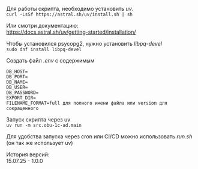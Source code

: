 Для работы скрипта, необходимо установить *uv*.  
`curl -LsSf https://astral.sh/uv/install.sh | sh`  
  
Или смотри документацию:  
https://docs.astral.sh/uv/getting-started/installation/  
  
Чтобы установился psycopg2, нужно установить *libpq-devel*  
`sudo dnf install libpq-devel`  
  
Создать файл *.env* с содержимым
```
DB_HOST=
DB_PORT=
DB_NAME=
DB_USER=
DB_PASSWORD=
EXPORT_DIR=
FILENAME_FORMAT=full для полного имени файла или version для сокращенного
```
Запуск скрипта через uv  
`uv run -m src.obu-1c-ad.main`  
  
Для удобства запуска через cron или CI/CD можно использовать *run.sh* (он так же использует uv)  
  
История версий:  
15.07.25 - 1.0.0  
